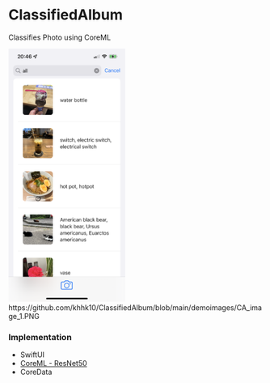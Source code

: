 # ClassifiedAlbum
Classifies Photo using CoreML

<img src="https://github.com/khhk10/ClassifiedAlbum/blob/main/demoimages/CA_image_1.PNG" height="500">
https://github.com/khhk10/ClassifiedAlbum/blob/main/demoimages/CA_image_1.PNG

### Implementation
- SwiftUI
- [CoreML - ResNet50](https://developer.apple.com/jp/machine-learning/models/)
- CoreData
